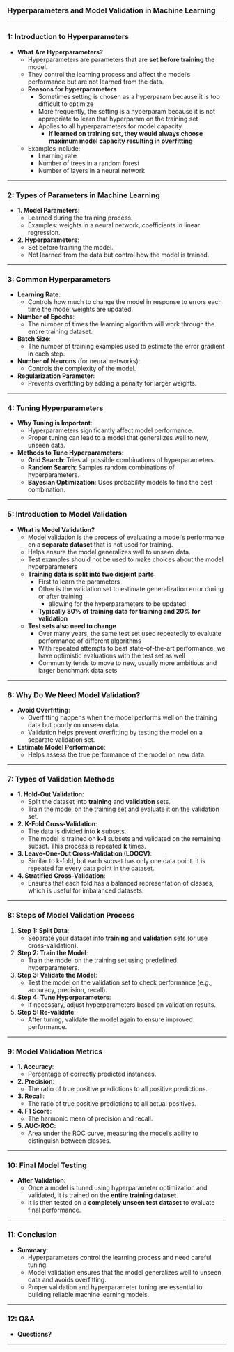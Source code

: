### Hyperparameters and Model Validation in Machine Learning

---

### **1: Introduction to Hyperparameters**
- **What Are Hyperparameters?**
  - Hyperparameters are parameters that are **set before training** the model.
  - They control the learning process and affect the model’s performance but are not learned from the data.
  - **Reasons for hyperparameters**
    - Sometimes setting is chosen as a hyperparam because it is too difficult to optimize
    - More frequently, the setting is a hyperparam because it is not appropriate to learn that hyperparam on the training set
     - Applies to all hyperparameters for model capacity
       - **If learned on training set, they would always choose maximum model capacity resulting in overfitting**
  - Examples include:
    - Learning rate
    - Number of trees in a random forest
    - Number of layers in a neural network

---

### **2: Types of Parameters in Machine Learning**
- **1. Model Parameters**:
  - Learned during the training process.
  - Examples: weights in a neural network, coefficients in linear regression.
- **2. Hyperparameters**:
  - Set before training the model.
  - Not learned from the data but control how the model is trained.

---

### **3: Common Hyperparameters**
- **Learning Rate**:
  - Controls how much to change the model in response to errors each time the model weights are updated.
- **Number of Epochs**:
  - The number of times the learning algorithm will work through the entire training dataset.
- **Batch Size**:
  - The number of training examples used to estimate the error gradient in each step.
- **Number of Neurons** (for neural networks):
  - Controls the complexity of the model.
- **Regularization Parameter**:
  - Prevents overfitting by adding a penalty for larger weights.

---

### **4: Tuning Hyperparameters**
- **Why Tuning is Important**:
  - Hyperparameters significantly affect model performance.
  - Proper tuning can lead to a model that generalizes well to new, unseen data.
- **Methods to Tune Hyperparameters**:
  - **Grid Search**: Tries all possible combinations of hyperparameters.
  - **Random Search**: Samples random combinations of hyperparameters.
  - **Bayesian Optimization**: Uses probability models to find the best combination.

---

### **5: Introduction to Model Validation**
- **What is Model Validation?**
  - Model validation is the process of evaluating a model’s performance on a **separate dataset** that is not used for training.
  - Helps ensure the model generalizes well to unseen data.
  - Test examples should not be used to make choices about the model hyperparameters
  - **Training data is split into two disjoint parts**
    - First to learn the parameters
    - Other is the validation set to estimate generalization error during or after training
      - allowing for the hyperparameters to be updated
    - **Typically 80% of training data for training and 20% for validation**
  - **Test sets also need to change**
    - Over many years, the same test set used 
repeatedly to evaluate performance of different 
algorithms
    - With repeated attempts to beat state-of-the-art performance, we have optimistic evaluations with the test set as well
    - Community tends to move to new, usually more 
ambitious and larger benchmark data sets

---

### **6: Why Do We Need Model Validation?**
- **Avoid Overfitting**:
  - Overfitting happens when the model performs well on the training data but poorly on unseen data.
  - Validation helps prevent overfitting by testing the model on a separate validation set.
- **Estimate Model Performance**:
  - Helps assess the true performance of the model on new data.

---

### **7: Types of Validation Methods**
- **1. Hold-Out Validation**:
  - Split the dataset into **training** and **validation** sets.
  - Train the model on the training set and evaluate it on the validation set.
- **2. K-Fold Cross-Validation**:
  - The data is divided into **k** subsets.
  - The model is trained on **k-1** subsets and validated on the remaining subset. This process is repeated **k** times.
- **3. Leave-One-Out Cross-Validation (LOOCV)**:
  - Similar to k-fold, but each subset has only one data point. It is repeated for every data point in the dataset.
- **4. Stratified Cross-Validation**:
  - Ensures that each fold has a balanced representation of classes, which is useful for imbalanced datasets.

---

### **8: Steps of Model Validation Process**
1. **Step 1: Split Data**:
   - Separate your dataset into **training** and **validation** sets (or use cross-validation).
2. **Step 2: Train the Model**:
   - Train the model on the training set using predefined hyperparameters.
3. **Step 3: Validate the Model**:
   - Test the model on the validation set to check performance (e.g., accuracy, precision, recall).
4. **Step 4: Tune Hyperparameters**:
   - If necessary, adjust hyperparameters based on validation results.
5. **Step 5: Re-validate**:
   - After tuning, validate the model again to ensure improved performance.

---

### **9: Model Validation Metrics**
- **1. Accuracy**:
  - Percentage of correctly predicted instances.
- **2. Precision**:
  - The ratio of true positive predictions to all positive predictions.
- **3. Recall**:
  - The ratio of true positive predictions to all actual positives.
- **4. F1 Score**:
  - The harmonic mean of precision and recall.
- **5. AUC-ROC**:
  - Area under the ROC curve, measuring the model’s ability to distinguish between classes.

---

### **10: Final Model Testing**
- **After Validation:**
  - Once a model is tuned using hyperparameter optimization and validated, it is trained on the **entire training dataset**.
  - It is then tested on a **completely unseen test dataset** to evaluate final performance.

---

### **11: Conclusion**
- **Summary**:
  - Hyperparameters control the learning process and need careful tuning.
  - Model validation ensures that the model generalizes well to unseen data and avoids overfitting.
  - Proper validation and hyperparameter tuning are essential to building reliable machine learning models.

---

### **12: Q&A**
- **Questions?**

---